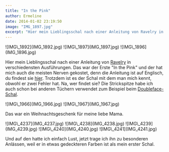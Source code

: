 ```yaml
---
title: "In the Pink"
author: Ermeline
date: 2014-01-02 23:19:50
image: "IMG_1897.jpg"
excerpt: "Hier mein Lieblingsschal nach einer Anleitung von Ravelry in verschiedensten Ausführungen."
---
```


<div class="slideshow_landscape">
![IMG\_1892](IMG_1892.jpg)
![IMG\_1897](IMG_1897.jpg)
![IMG\_1896](IMG_1896.jpg)
</div>

Hier mein Lieblingsschal nach einer Anleitung von [Ravelry](https://www.ravelry.com/account/login) in verschiedensten Ausführungen. Das war der Erste "In the Pink" und der hat mich auch die meisten Nerven gekostet, denn die Anleitung ist auf Englisch, du findest sie [hier](http://www.ravelry.com/patterns/library/in-the-pink-2). Trotzdem ist es der Schal mit dem man mich kennt, obwohl er zwei Fehler hat. Na, wer findet sie? Die Strickspitze habe ich auch schon bei anderen Tüchern verwendet zum Beispiel beim [Doubleface-Schal](http://flauschiversum.de/2014/01/doubleface/).


<div class="slideshow_landscape">
![IMG\_1966](IMG_1966.jpg)
![IMG\_1967](IMG_1967.jpg)
</div>

Das war ein Weihnachtsgeschenk für meine liebe Mama.


<div class="slideshow_landscape">
![IMG\_4237](IMG_4237.jpg)
![IMG\_4238](IMG_4238.jpg)
![IMG\_4239](IMG_4239.jpg)
![IMG\_4240](IMG_4240.jpg)
![IMG\_4241](IMG_4241.jpg)
</div>

Und auf den hatte ich einfach Lust, jetzt trage ich ihn zu besonderen Anlässen, weil er in etwas gedeckteren Farben ist als mein erster Schal.
